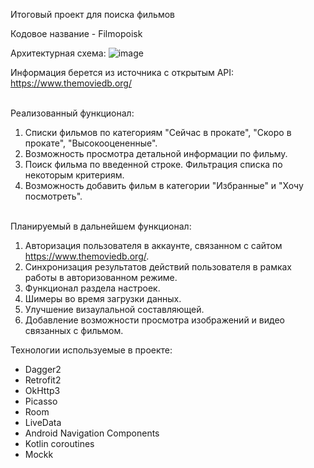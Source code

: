 Итоговый проект для поиска фильмов

Кодовое название - Filmopoisk

Архитектурная схема:
![image](https://user-images.githubusercontent.com/51409047/133908237-78c5e8f5-e414-4554-bc3c-ac9caeabc279.png)

Информация берется из источника с открытым API:
<br>https://www.themoviedb.org/

<br>Реализованный функционал:
1) Списки фильмов по категориям "Сейчас в прокате", "Скоро в прокате", "Высокооцененные".
2) Возможность просмотра детальной информации по фильму.
3) Поиск фильма по введенной строке. Фильтрация списка по некоторым критериям.
4) Возможность добавить фильм в категории "Избранные" и "Хочу посмотреть".

<br>Планируемый в дальнейшем функционал:
1) Авторизация пользователя в аккаунте, связанном с сайтом https://www.themoviedb.org/.
2) Синхронизация результатов действий пользователя в рамках работы в авторизованном режиме. 
3) Функционал раздела настроек.
4) Шимеры во время загрузки данных.
5) Улучшение визаулальной составляющей.
6) Добавление возможности просмотра изображений и видео связанных с фильмом.

Технологии используемые в проекте:
- Dagger2
- Retrofit2
- OkHttp3
- Picasso
- Room
- LiveData
- Android Navigation Components
- Kotlin coroutines
- Mockk
